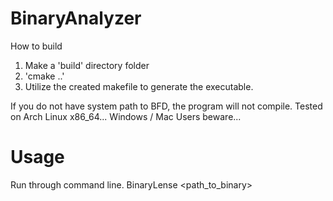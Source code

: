 # BinaryAnalyzer
How to build

1. Make a 'build' directory folder
2. 'cmake ..'
3. Utilize the created makefile to generate the executable.

If you do not have system path to BFD, the program will not compile. 
Tested on Arch Linux x86_64... Windows / Mac Users beware...

# Usage
Run through command line. 
BinaryLense <path_to_binary>
